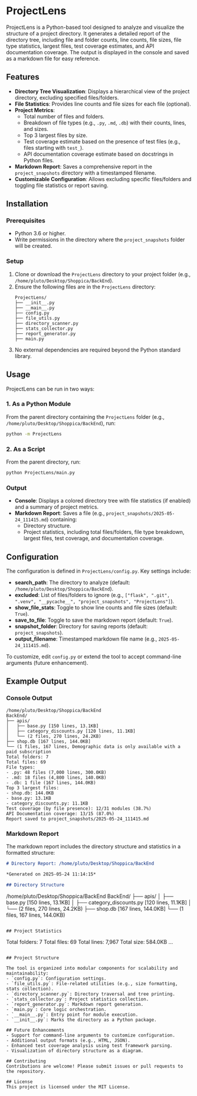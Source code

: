 # ProjectLens

ProjectLens is a Python-based tool designed to analyze and visualize the structure of a project directory. It generates a detailed report of the directory tree, including file and folder counts, line counts, file sizes, file type statistics, largest files, test coverage estimates, and API documentation coverage. The output is displayed in the console and saved as a markdown file for easy reference.

## Features

- **Directory Tree Visualization**: Displays a hierarchical view of the project directory, excluding specified files/folders.
- **File Statistics**: Provides line counts and file sizes for each file (optional).
- **Project Metrics**:
  - Total number of files and folders.
  - Breakdown of file types (e.g., `.py`, `.md`, `.db`) with their counts, lines, and sizes.
  - Top 3 largest files by size.
  - Test coverage estimate based on the presence of test files (e.g., files starting with `test_`).
  - API documentation coverage estimate based on docstrings in Python files.
- **Markdown Report**: Saves a comprehensive report in the `project_snapshots` directory with a timestamped filename.
- **Customizable Configuration**: Allows excluding specific files/folders and toggling file statistics or report saving.

## Installation

### Prerequisites
- Python 3.6 or higher.
- Write permissions in the directory where the `project_snapshots` folder will be created.

### Setup
1. Clone or download the `ProjectLens` directory to your project folder (e.g., `/home/pluto/Desktop/Shoppica/BackEnd`).
2. Ensure the following files are in the `ProjectLens` directory:
   ```
   ProjectLens/
   ├── __init__.py
   ├── __main__.py
   ├── config.py
   ├── file_utils.py
   ├── directory_scanner.py
   ├── stats_collector.py
   ├── report_generator.py
   ├── main.py
   ```
3. No external dependencies are required beyond the Python standard library.

## Usage

ProjectLens can be run in two ways:

### 1. As a Python Module
From the parent directory containing the `ProjectLens` folder (e.g., `/home/pluto/Desktop/Shoppica/BackEnd`), run:
```bash
python -m ProjectLens
```

### 2. As a Script
From the parent directory, run:
```bash
python ProjectLens/main.py
```

### Output
- **Console**: Displays a colored directory tree with file statistics (if enabled) and a summary of project metrics.
- **Markdown Report**: Saves a file (e.g., `project_snapshots/2025-05-24_111415.md`) containing:
  - Directory structure.
  - Project statistics, including total files/folders, file type breakdown, largest files, test coverage, and documentation coverage.

## Configuration

The configuration is defined in `ProjectLens/config.py`. Key settings include:

- **search_path**: The directory to analyze (default: `/home/pluto/Desktop/Shoppica/BackEnd`).
- **excluded**: List of files/folders to ignore (e.g., `["flask", ".git", ".venv", "__pycache__", "project_snapshots", "ProjectLens"]`).
- **show_file_stats**: Toggle to show line counts and file sizes (default: `True`).
- **save_to_file**: Toggle to save the markdown report (default: `True`).
- **snapshot_folder**: Directory for saving reports (default: `project_snapshots`).
- **output_filename**: Timestamped markdown file name (e.g., `2025-05-24_111415.md`).

To customize, edit `config.py` or extend the tool to accept command-line arguments (future enhancement).

## Example Output

### Console Output
```
/home/pluto/Desktop/Shoppica/BackEnd
BackEnd/
├── apis/
│   ├── base.py [150 lines, 13.1KB]
│   ├── category_discounts.py [120 lines, 11.1KB]
│   └── (2 files, 270 lines, 24.2KB)
├── shop.db [167 lines, 144.0KB]
└── (1 files, 167 lines, Demographic data is only available with a paid subscription
Total folders: 7
Total files: 69
File types:
- .py: 48 files (7,000 lines, 300.0KB)
- .md: 18 files (4,800 lines, 140.0KB)
- .db: 1 file (167 lines, 144.0KB)
Top 3 largest files:
- shop.db: 144.0KB
- base.py: 13.1KB
- category_discounts.py: 11.1KB
Test coverage (by file presence): 12/31 modules (38.7%)
API Documentation coverage: 13/15 (87.0%)
Report saved to project_snapshots/2025-05-24_111415.md
```

### Markdown Report
The markdown report includes the directory structure and statistics in a formatted structure:
```markdown
# Directory Report: /home/pluto/Desktop/Shoppica/BackEnd

*Generated on 2025-05-24 11:14:15*

## Directory Structure
```
/home/pluto/Desktop/Shoppica/BackEnd
BackEnd/
├── apis/
│   ├── base.py [150 lines, 13.1KB]
│   ├── category_discounts.py [120 lines, 11.1KB]
│   └── (2 files, 270 lines, 24.2KB)
├── shop.db [167 lines, 144.0KB]
└── (1 files, 167 lines, 144.0KB)
```

## Project Statistics
```
Total folders: 7
Total files: 69
Total lines: 7,967
Total size: 584.0KB
...
```

## Project Structure

The tool is organized into modular components for scalability and maintainability:
- `config.py`: Configuration settings.
- `file_utils.py`: File-related utilities (e.g., size formatting, stats collection).
- `directory_scanner.py`: Directory traversal and tree printing.
- `stats_collector.py`: Project statistics collection.
- `report_generator.py`: Markdown report generation.
- `main.py`: Core logic orchestration.
- `__main__.py`: Entry point for module execution.
- `__init__.py`: Marks the directory as a Python package.

## Future Enhancements
- Support for command-line arguments to customize configuration.
- Additional output formats (e.g., HTML, JSON).
- Enhanced test coverage analysis using test framework parsing.
- Visualization of directory structure as a diagram.

## Contributing
Contributions are welcome! Please submit issues or pull requests to the repository.

## License
This project is licensed under the MIT License.